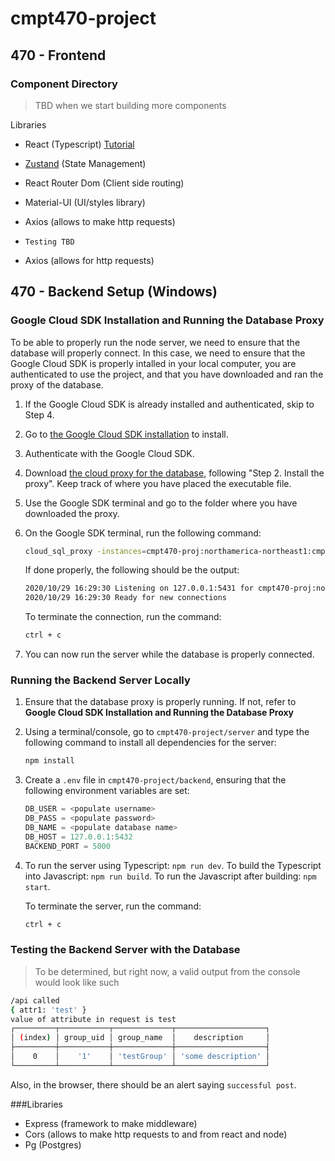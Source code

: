 # cmpt470-project

## 470 - Frontend 

### Component Directory
> TBD when we start building more components

Libraries
- React (Typescript) [Tutorial](https://www.youtube.com/watch?v=Z5iWr6Srsj8)
- [Zustand](https://github.com/pmndrs/zustand) (State Management) 
- React Router Dom (Client side routing)
- Material-UI (UI/styles library)
- Axios (allows to make http requests)
- `Testing TBD`

- Axios (allows for http requests)

## 470 - Backend Setup (Windows)

### Google Cloud SDK Installation and Running the Database Proxy

To be able to properly run the node server, we need to ensure that the database will properly connect. In this case, we need to ensure that the Google Cloud SDK is properly intalled in your local computer, you are authenticated to use the project, and that you have downloaded and ran the proxy of the database.

1. If the Google Cloud SDK is already installed and authenticated, skip to Step 4.
2. Go to [the Google Cloud SDK installation](https://cloud.google.com/sdk/docs/install) to install. 
3. Authenticate with the Google Cloud SDK.
4. Download [the cloud proxy for the database](https://cloud.google.com/sql/docs/postgres/connect-admin-proxy), following "Step 2. Install the proxy". Keep track of where you have placed the executable file.
5. Use the Google SDK terminal and go to the folder where you have downloaded the proxy. 
6. On the Google SDK terminal, run the following command:
    ```bash
    cloud_sql_proxy -instances=cmpt470-proj:northamerica-northeast1:cmpt470db=tcp:5431
    ```
    If done properly, the following should be the output:
    ```bash
    2020/10/29 16:29:30 Listening on 127.0.0.1:5431 for cmpt470-proj:northamerica-northeast1:cmpt470db
    2020/10/29 16:29:30 Ready for new connections
    ```

    To terminate the connection, run the command: 
    ```bash
    ctrl + c
    ```
7. You can now run the server while the database is properly connected.

### Running the Backend Server Locally

1. Ensure that the database proxy is properly running. If not, refer to **Google Cloud SDK Installation and Running the Database Proxy**
2. Using a terminal/console, go to `cmpt470-project/server` and type the following command to install all dependencies for the server:
    ```bash
    npm install
    ```
3. Create a `.env` file in `cmpt470-project/backend`, ensuring that the following environment variables are set:

    ```javascript
    DB_USER = <populate username>
    DB_PASS = <populate password>
    DB_NAME = <populate database name>
    DB_HOST = 127.0.0.1:5432
    BACKEND_PORT = 5000
    ```
3. To run the server using Typescript: `npm run dev`. To build the Typescript into Javascript: `npm run build`. To run the Javascript after building: `npm start`.

    To terminate the server, run the command:
    ```bash
    ctrl + c
    ```

### Testing the Backend Server with the Database

> To be determined, but right now, a valid output from the console would look like such

```bash
/api called
{ attr1: 'test' }
value of attribute in request is test
┌─────────┬───────────┬─────────────┬────────────────────┐
│ (index) │ group_uid │ group_name  │    description     │
├─────────┼───────────┼─────────────┼────────────────────┤
│    0    │    '1'    │ 'testGroup' │ 'some description' │
└─────────┴───────────┴─────────────┴────────────────────┘
```

Also, in the browser, there should be an alert saying `successful post`.

###Libraries


- Express (framework to make middleware)
- Cors (allows to make http requests to and from react and node)
- Pg (Postgres)
